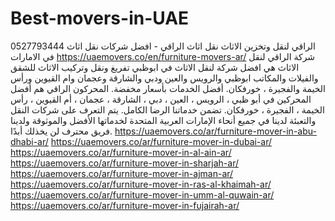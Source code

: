 # Best-movers-in-UAE
0527793444  الراقي لنقل وتخزين الاثاث
نقل اثاث الراقي - افضل شركات نقل اثاث في الامارات
https://uaemovers.co/en/furniture-movers-ar/
شركة الراقي لنقل الاثاث هي افضل شركة لنقل الاثاث في ابوظبي تفريغ ونقل وتركيب الاثاث للشقق والفيلات والمكاتب ابوظبي والرويس والعين ودبي والشارقة وعجمان وام القيوين ورأس الخيمة والفجيرة ، خورفكان. أفضل الخدمات بأسعار مخفضة. المحركون الراقي هم أفضل المحركين في أبو ظبي ، الرويس ، العين ، دبي ، الشارقة ، عجمان ، أم القيوين ، رأس الخيمة ، الفجيرة ، خورفكان. تضمن خدماتنا الرضا الكامل. يتم التعرف على شركات النقل والتعبئة لدينا في جميع أنحاء الإمارات العربية المتحدة لخدماتها الأفضل والموثوقة ولدينا فريق محترف لن يخذلك أبدًا.
https://uaemovers.co/ar/furniture-mover-in-abu-dhabi-ar/
https://uaemovers.co/ar/furniture-mover-in-dubai-ar/
https://uaemovers.co/ar/furniture-mover-in-al-ain-ar/
https://uaemovers.co/ar/furniture-mover-in-sharjah-ar/
https://uaemovers.co/ar/furniture-mover-in-ajman-ar/
https://uaemovers.co/ar/furniture-mover-in-ras-al-khaimah-ar/
https://uaemovers.co/ar/furniture-mover-in-umm-al-quwain-ar/
https://uaemovers.co/ar/furniture-mover-in-fujairah-ar/
